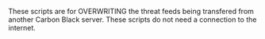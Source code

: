 These scripts are for OVERWRITING the threat feeds being transfered from another Carbon Black server. These scripts do not need a connection to the internet.